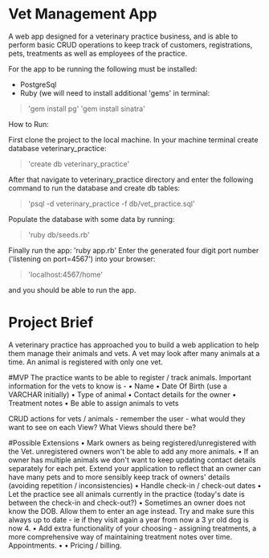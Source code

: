 # Vet Management App 

A web app designed for a veterinary practice business, and is able to perform basic CRUD operations to keep track of customers, registrations, pets, treatments as well as employees of the practice. 


For the app to be running the following must be installed:
- PostgreSql
- Ruby  (we will need to install additional 'gems' in terminal:

>'gem install pg'
>'gem install sinatra'



How to Run:

First clone the project to the local machine.
In your machine terminal create database veterinary_practice:

>'create db veterinary_practice'

After that navigate to veterinary_practice directory and enter the following command to run the database and create db tables:
>'psql -d veterinary_practice -f db/vet_practice.sql'

Populate the database with some data by running:
>'ruby db/seeds.rb'

Finally run the app: 'ruby app.rb' 
Enter the generated four digit port number ('listening on port=4567') into your browser:

>'localhost:4567/home'

 and you should be able to run the app.



# Project Brief

A veterinary practice has approached you to build a web application to help them manage their animals and vets. A vet may look after many animals at a time. An animal is registered with only one vet.

#MVP
The practice wants to be able to register / track animals. Important information for the vets to know is -
• Name
• Date Of Birth (use a VARCHAR initially)
• Type of animal
• Contact details for the owner
• Treatment notes
• Be able to assign animals to vets

CRUD actions for vets / animals - remember the user - what would they want to see on each View? What Views should there be?

#Possible Extensions
• Mark owners as being registered/unregistered with the Vet. unregistered owners won't be able to add any more animals.
• If an owner has multiple animals we don't want to keep updating contact details separately for each pet. Extend your application to reflect that an owner can have many pets and to more sensibly keep track of owners' details (avoiding repetition / inconsistencies)
• Handle check-in / check-out dates
• Let the practice see all animals currently in the practice (today's date is between the check-in and check-out?)
• Sometimes an owner does not know the DOB. Allow them to enter an age instead. Try and make sure this always up to date - ie if they visit again a year from now a 3 yr old dog is now 4.
• Add extra functionality of your choosing - assigning treatments, a more comprehensive way of maintaining treatment notes over time. Appointments. • • Pricing / billing.




